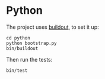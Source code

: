 Python
======

The project uses [buildout](http://www.buildout.org/en/latest/), to set it up:

    cd python
    python bootstrap.py
    bin/buildout

Then run the tests:

    bin/test


